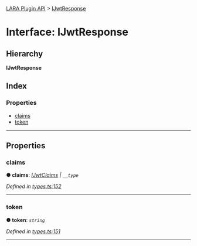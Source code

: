 [LARA Plugin API](../README.md) > [IJwtResponse](../interfaces/ijwtresponse.md)

# Interface: IJwtResponse

## Hierarchy

**IJwtResponse**

## Index

### Properties

* [claims](ijwtresponse.md#claims)
* [token](ijwtresponse.md#token)

---

## Properties

<a id="claims"></a>

###  claims

**● claims**: *[IJwtClaims](ijwtclaims.md) \| `__type`*

*Defined in [types.ts:152](../../../lara-typescript/src/plugin-api/types.ts#L152)*

___
<a id="token"></a>

###  token

**● token**: *`string`*

*Defined in [types.ts:151](../../../lara-typescript/src/plugin-api/types.ts#L151)*

___

